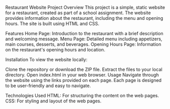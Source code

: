 Restaurant Website Project
Overview
This project is a simple, static website for a restaurant, created as part of a school assignment. The website provides information about the restaurant, including the menu and opening hours. The site is built using HTML and CSS.

Features
Home Page: Introduction to the restaurant with a brief description and welcoming message.
Menu Page: Detailed menu including appetizers, main courses, desserts, and beverages.
Opening Hours Page: Information on the restaurant's opening hours and location.

Installation
To view the website locally:

Clone the repository or download the ZIP file.
Extract the files to your local directory.
Open index.html in your web browser.
Usage
Navigate through the website using the links provided on each page. Each page is designed to be user-friendly and easy to navigate.

Technologies Used
HTML: For structuring the content on the web pages.
CSS: For styling and layout of the web pages.
